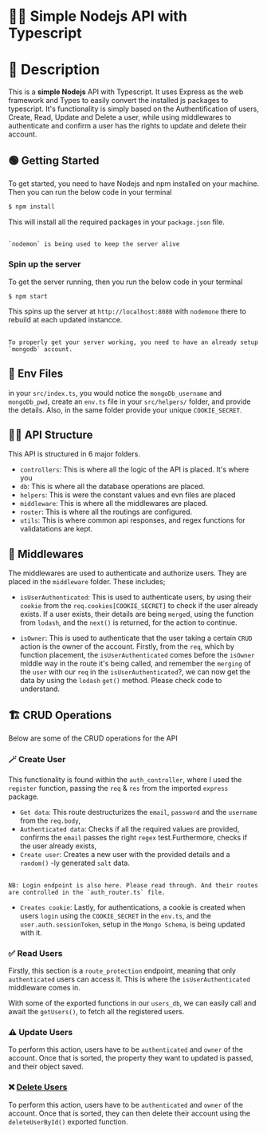 # 🚀🚀 Simple Nodejs API with Typescript

# 📝 Description
This is a **simple Nodejs** API with Typescript. It uses Express as the web framework and Types to easily convert the installed js packages to typescript. It's functionality is simply based on the Authentification of users, Create, Read, Update and Delete a user, while using middlewares to authenticate and confirm a user has the rights to update and delete their account.

## 🟢 Getting Started
To get started, you need to have Nodejs and npm installed on your machine. Then you can run the below code in your terminal 
``` javascript
$ npm install
```
This will install all the required packages in your `package.json` file.

##
    `nodemon` is being used to keep the server alive

### Spin up the server
To get the server running, then you run the below code in your terminal
``` javascript
$ npm start
```

This spins up the server at `http://localhost:8080` with `nodemone` there to rebuild at each updated instancce.

##
    To properly get your server working, you need to have an already setup `mongodb` account.

## 📁 Env Files
in your `src/index.ts`, you would notice the  `mongoDb_username` and `mongoDb_pwd`, create an `env.ts` file in your `src/helpers/` folder, and provide the details. Also, in the same folder provide your unique `COOKIE_SECRET`.

## ⛓️‍💥 API Structure
This API is structured in 6 major folders.
- `controllers`: This is where all the logic of the API is placed. It's where you
- `db`: This is where all the database operations are placed.
- `helpers`: This is were the constant values and evn files are placed
- `middleware`: This is where all the middlewares are placed.
- `router`: This is where all the routings are configured.
- `utils`: This is where common api responses, and regex functions for validatations are kept.

## 🔌 Middlewares
The middlewares are used to authenticate and authorize users. They are placed in the `middleware` folder. These includes;
- `isUserAuthenticated`: This is used to authenticate users, by using their `cookie` from the `req.cookies[COOKIE_SECRET]` to check if the user already exists. If a user exists, their details are being `merge`d, using the function from `lodash`, and the `next()` is returned, for the action to continue.

- `isOwner`: This is used to authenticate that the user taking a certain `CRUD` action is the owner of the account. Firstly, from the `req`, which by function placement, the `isUserAuthenticated` comes before the `isOwner` middle way in the route it's being called, and remember the `merging` of the `user` with our `req` in the `isUserAuthenticated`?, we can now get the data by using the `lodash` `get()` method. Please check code to understand.

## 🏗️ CRUD Operations
Below are some of the CRUD operations for the API

### 🪄 Create User
This functionality is found within the `auth_controller`, where I used the `register` function, passing the `req` & `res` from the imported `express` package.
- `Get data`: This route destructurizes the `email`, `password` and the `username` from the `req.body`, 
- `Authenticated data`: Checks if all the required values are provided, confirms the `email` passes the right `regex` test.Furthermore, checks if the user already exists,
- `Create user`: Creates a new user with the provided details and a `random()` -ly generated `salt` data.


##
    NB: Login endpoint is also here. Please read through. And their routes are controlled in the `auth_router.ts` file.

- `Creates cookie`: Lastly, for authentications, a cookie is created when users `login` using the `COOKIE_SECRET` in the `env.ts`, and the `user.auth.sessionToken`, setup in the `Mongo Schema`, is being updated with it.

### ✅ Read Users
Firstly, this section is a `route_protection` endpoint, meaning that only `authenticated` users can access it. This is where the `isUserAuthenticated` middleware comes in.

With some of the exported functions in our `users_db`, we can easily call and await the `getUsers()`, to fetch all the registered users.


### ⚠️ Update Users
To perform this action, users have to be `authenticated` and `owner` of the account. Once that is sorted, the property they want to updated is passed, and their object saved.

### ❌ <u>Delete Users</u>
To perform this action, users have to be `authenticated` and `owner` of the account. Once that is sorted, they can then delete their account using the `deleteUserById()` exported function.